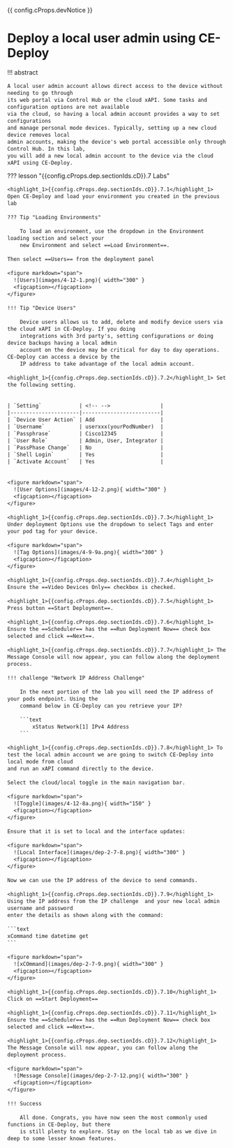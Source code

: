 {{ config.cProps.devNotice }}
# Deploy a local user admin using CE-Deploy

!!! abstract

    A local user admin account allows direct access to the device without needing to go through 
    its web portal via Control Hub or the cloud xAPI. Some tasks and configuration options are not available 
    via the cloud, so having a local admin account provides a way to set configurations 
    and manage personal mode devices. Typically, setting up a new cloud device removes local 
    admin accounts, making the device's web portal accessible only through Control Hub. In this lab,
    you will add a new local admin account to the device via the cloud xAPI using CE-Deploy. 

??? lesson "{{config.cProps.dep.sectionIds.cD}}.7 Labs"
    
    <highlight_1>{{config.cProps.dep.sectionIds.cD}}.7.1</highlight_1> Open CE-Deploy and load your environment you created in the previous lab
    
    ??? Tip "Loading Environments"
    
        To load an environment, use the dropdown in the Environment loading section and select your
        new Environment and select ==Load Environment==.
    
    Then select ==Users== from the deployment panel
    
    <figure markdown="span">
      ![Users](images/4-12-1.png){ width="300" }
      <figcaption></figcaption>
    </figure>
    
    !!! Tip "Device Users"
        
        Device users allows us to add, delete and modify device users via the cloud xAPI in CE-Deploy. If you doing
        integrations with 3rd party's, setting configurations or doing device backups having a local admin 
        account on the device may be critical for day to day operations. CE-Deploy can access a device by the
        IP address to take advantage of the local admin account. 
    
    <highlight_1>{{config.cProps.dep.sectionIds.cD}}.7.2</highlight_1> Set the following setting.
    
    
    | `Setting`            | <!-- -->                |
    |----------------------|-------------------------|
    | `Device User Action` | Add                     |
    | `Username`           | userxxx(yourPodNumber)  |
    | `Passphrase`         | Cisco12345              |
    | `User Role`          | Admin, User, Integrator |
    | `PassPhase Change`   | No                      |
    | `Shell Login`        | Yes                     |
    | `Activate Account`   | Yes                     |
    
    
    <figure markdown="span">
      ![User Options](images/4-12-2.png){ width="300" }
      <figcaption></figcaption>
    </figure>
    
    <highlight_1>{{config.cProps.dep.sectionIds.cD}}.7.3</highlight_1> Under deployment Options use the dropdown to select Tags and enter your pod tag for your device.
    
    <figure markdown="span">
      ![Tag Options](images/4-9-9a.png){ width="300" }
      <figcaption></figcaption>
    </figure>
    
    <highlight_1>{{config.cProps.dep.sectionIds.cD}}.7.4</highlight_1> Ensure the ==Video Devices Only== checkbox is checked.
    
    <highlight_1>{{config.cProps.dep.sectionIds.cD}}.7.5</highlight_1> Press button ==Start Deployment==.
    
    <highlight_1>{{config.cProps.dep.sectionIds.cD}}.7.6</highlight_1> Ensure the ==Scheduler== has the ==Run Deployment Now== check box selected and click ==Next==.
    
    <highlight_1>{{config.cProps.dep.sectionIds.cD}}.7.7</highlight_1> The Message Console will now appear, you can follow along the deployment process.
    
    !!! challenge "Network IP Address Challenge"
        
        In the next portion of the lab you will need the IP address of your pods endpoint. Using the 
        command below in CE-Deploy can you retrieve your IP?

        ```text
            xStatus Network[1] IPv4 Address
        ```
    
    <highlight_1>{{config.cProps.dep.sectionIds.cD}}.7.8</highlight_1> To test the local admin account we are going to switch CE-Deploy into local mode from cloud
    and run an xAPI command directly to the device.
    
    Select the cloud/local toggle in the main navigation bar.
    
    <figure markdown="span">
      ![Toggle](images/4-12-8a.png){ width="150" }
      <figcaption></figcaption>
    </figure>
    
    Ensure that it is set to local and the interface updates:
    
    <figure markdown="span">
      ![Local Interface](images/dep-2-7-8.png){ width="300" }
      <figcaption></figcaption>
    </figure>
    
    Now we can use the IP address of the device to send commands.
    
    <highlight_1>{{config.cProps.dep.sectionIds.cD}}.7.9</highlight_1> Using the IP address from the IP challenge  and your new local admin username and password
    enter the details as shown along with the command:
    
    ```text
    xCommand time datetime get
    ```
    
    <figure markdown="span">
      ![xCOmmand](images/dep-2-7-9.png){ width="300" }
      <figcaption></figcaption>
    </figure>
    
    <highlight_1>{{config.cProps.dep.sectionIds.cD}}.7.10</highlight_1> Click on ==Start Deployment==
    
    <highlight_1>{{config.cProps.dep.sectionIds.cD}}.7.11</highlight_1> Ensure the ==Scheduler== has the ==Run Deployment Now== check box selected and click ==Next==.
    
    <highlight_1>{{config.cProps.dep.sectionIds.cD}}.7.12</highlight_1> The Message Console will now appear, you can follow along the deployment process.
    
    <figure markdown="span">
      ![Message Console](images/dep-2-7-12.png){ width="300" }
      <figcaption></figcaption>
    </figure>

    !!! Success
    
        All done. Congrats, you have now seen the most commonly used functions in CE-Deploy, but there 
        is still plenty to explore. Stay on the local tab as we dive in deep to some lesser known features.